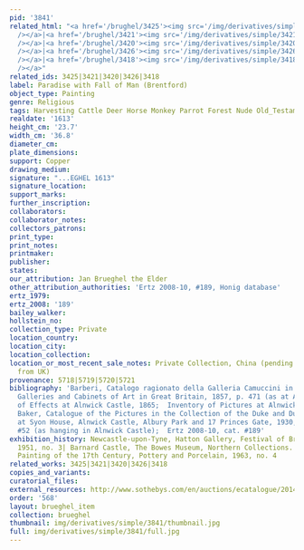 ```yaml
---
pid: '3841'
related_html: "<a href='/brughel/3425'><img src='/img/derivatives/simple/3425/thumbnail.jpg'
  /></a>|<a href='/brughel/3421'><img src='/img/derivatives/simple/3421/thumbnail.jpg'
  /></a>|<a href='/brughel/3420'><img src='/img/derivatives/simple/3420/thumbnail.jpg'
  /></a>|<a href='/brughel/3426'><img src='/img/derivatives/simple/3426/thumbnail.jpg'
  /></a>|<a href='/brughel/3418'><img src='/img/derivatives/simple/3418/thumbnail.jpg'
  /></a>"
related_ids: 3425|3421|3420|3426|3418
label: Paradise with Fall of Man (Brentford)
object_type: Painting
genre: Religious
tags: Harvesting Cattle Deer Horse Monkey Parrot Forest Nude Old_Testament Paradise
realdate: '1613'
height_cm: '23.7'
width_cm: '36.8'
diameter_cm: 
plate_dimensions: 
support: Copper
drawing_medium: 
signature: "...EGHEL 1613"
signature_location: 
support_marks: 
further_inscription: 
collaborators: 
collaborator_notes: 
collectors_patrons: 
print_type: 
print_notes: 
printmaker: 
publisher: 
states: 
our_attribution: Jan Brueghel the Elder
other_attribution_authorities: 'Ertz 2008-10, #189, Honig database'
ertz_1979: 
ertz_2008: '189'
bailey_walker: 
hollstein_no: 
collection_type: Private
location_country: 
location_city: 
location_collection: 
location_or_most_recent_sale_notes: Private Collection, China (pending export ban
  from UK)
provenance: 5718|5719|5720|5721
bibliography: 'Barberi, Catalogo ragionato della Galleria Camuccini in Roma, 1851;  Waagen,
  Galleries and Cabinets of Art in Great Britain, 1857, p. 471 (as at Alnwick);  Inventory
  of Effects at Alnwick Castle, 1865;  Inventory of Pictures at Alnwick Castle, 1894;  Collins
  Baker, Catalogue of the Pictures in the Collection of the Duke and Duchess of Northumberland
  at Syon House, Alnwick Castle, Albury Park and 17 Princes Gate, 1930, p. 14, cat.
  #52 (as hanging in Alnwick Castle);  Ertz 2008-10, cat. #189'
exhibition_history: Newcastle-upon-Tyne, Hatton Gallery, Festival of Britain Exhibition,
  1951, no. 3| Barnard Castle, The Bowes Museum, Northern Collections. Dutch and Flemish
  Painting of the 17th Century, Pottery and Porcelain, 1963, no. 4
related_works: 3425|3421|3420|3426|3418
copies_and_variants: 
curatorial_files: 
external_resources: http://www.sothebys.com/en/auctions/ecatalogue/2014/old-master-british-paintings-evening-l14033/lot.19.html*http://residenzgalerie.at/Flemish-Baroque.18.0.html?&L=1&cHash=86dc4fb895&tx_csimageexplorer_pi1
order: '568'
layout: brueghel_item
collection: brueghel
thumbnail: img/derivatives/simple/3841/thumbnail.jpg
full: img/derivatives/simple/3841/full.jpg
---
```

